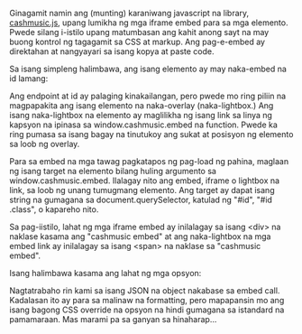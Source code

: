 Ginagamit namin ang (munting) karaniwang javascript na library, [cashmusic.js](http://cashmusic.github.io/cashmusic.js/), 
upang lumikha ng mga iframe embed para sa mga elemento. Pwede silang i-istilo upang matumbasan ang kahit anong sayt na may buong kontrol ng tagagamit
sa CSS at markup. Ang pag-e-embed ay direktahan at nangyayari sa isang kopya at paste code.

Sa isang simpleng halimbawa, ang isang elemento ay may naka-embed na id lamang:

<script src="https://gist.github.com/jessevondoom/5856499.js"></script>

Ang endpoint at id ay palaging kinakailangan, pero pwede mo ring piliin na magpapakita ang isang elemento 
na naka-overlay (naka-lightbox.) Ang isang naka-lightbox na elemento ay maglilikha ng isang link sa linya 
ng kapsyon na ipinasa sa window.cashmusic.embed na function. Pwede ka ring 
pumasa sa isang bagay na tinutukoy ang sukat at posisyon ng elemento sa loob ng overlay. 

Para sa embed na mga tawag pagkatapos ng pag-load ng pahina, maglaan ng isang target na elemento bilang huling argumento sa
window.cashmusic.embed. Ilalagay nito ang embed, iframe o lightbox na link, sa loob
ng unang tumugmang elemento. Ang target ay dapat isang string na gumagana sa
document.querySelector, katulad ng "#id", "#id .class", o kapareho nito.

Sa pag-iistilo, lahat ng mga iframe embed ay inilalagay sa isang &lt;div&gt; na naklase kasama ang "cashmusic embed" 
at ang naka-lightbox na mga embed link ay inilalagay sa isang &lt;span&gt; na naklase sa "cashmusic embed".

Isang halimbawa kasama ang lahat ng mga opsyon:

<script src="https://gist.github.com/jessevondoom/5860605.js"></script>

Nagtatrabaho rin kami sa isang JSON na object nakabase sa embed call. Kadalasan ito ay para sa malinaw na
formatting, pero mapapansin mo ang isang bagong CSS override na opsyon na hindi gumagana  sa
istandard na pamamaraan. Mas marami pa sa ganyan sa hinaharap...

<script src="https://gist.github.com/jessevondoom/ccfb4f71f7a905d82470.js"></script>
